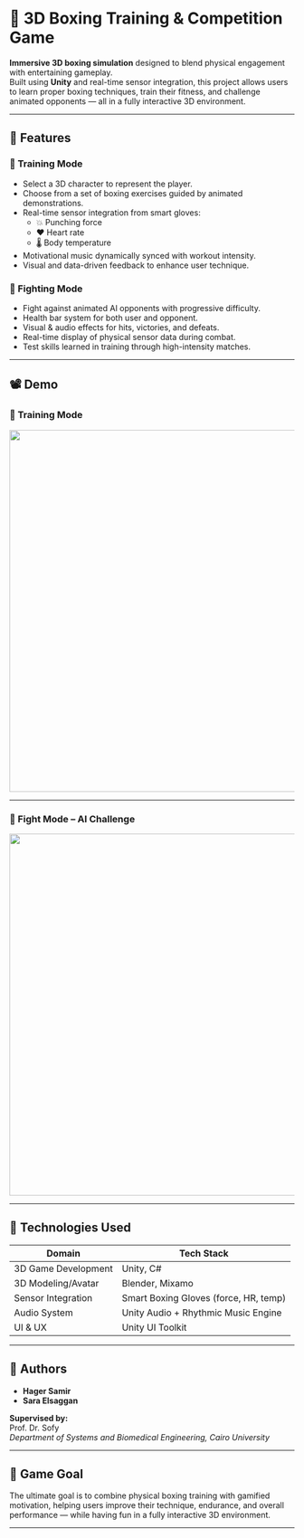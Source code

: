 # 🥊 3D Boxing Training & Competition Game

**Immersive 3D boxing simulation** designed to blend physical engagement with entertaining gameplay.  
Built using **Unity** and real-time sensor integration, this project allows users to learn proper boxing techniques, train their fitness, and challenge animated opponents — all in a fully interactive 3D environment.

---

## 🎯 Features

### 🧪 Training Mode

- Select a 3D character to represent the player.
- Choose from a set of boxing exercises guided by animated demonstrations.
- Real-time sensor integration from smart gloves:
  - 💥 Punching force  
  - ❤️ Heart rate  
  - 🌡️ Body temperature  
- Motivational music dynamically synced with workout intensity.
- Visual and data-driven feedback to enhance user technique.

### 🥇 Fighting Mode

- Fight against animated AI opponents with progressive difficulty.
- Health bar system for both user and opponent.
- Visual & audio effects for hits, victories, and defeats.
- Real-time display of physical sensor data during combat.
- Test skills learned in training through high-intensity matches.

---

## 📽️ Demo

### 🧠 Training Mode

<div align="center">
  <img src="https://github.com/YOUR_USERNAME/YOUR_REPO/blob/main/Demo/training.gif?raw=true" width="640">
</div>

---

### 🥊 Fight Mode – AI Challenge

<div align="center">
  <img src="https://github.com/YOUR_USERNAME/YOUR_REPO/blob/main/Demo/fight.gif?raw=true" width="640">
</div>

---

## 🧠 Technologies Used

| Domain              | Tech Stack                           |
|---------------------|--------------------------------------|
| 3D Game Development | Unity, C#                            |
| 3D Modeling/Avatar  | Blender, Mixamo                      |
| Sensor Integration  | Smart Boxing Gloves (force, HR, temp)|
| Audio System        | Unity Audio + Rhythmic Music Engine  |
| UI & UX             | Unity UI Toolkit                     |

---

## 👥 Authors

- **Hager Samir**
- **Sara Elsaggan**

**Supervised by:**  
Prof. Dr. Sofy  
_Department of Systems and Biomedical Engineering, Cairo University_

---

## 🎯 Game Goal

The ultimate goal is to combine physical boxing training with gamified motivation, helping users improve their technique, endurance, and overall performance — while having fun in a fully interactive 3D environment.

---
